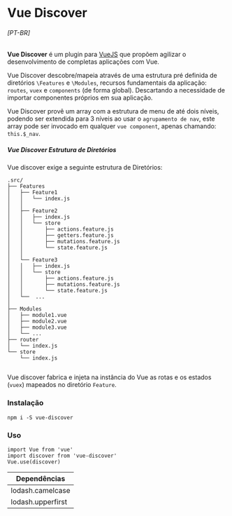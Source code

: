 # Vue Discover
###### [PT-BR]
**Vue Discover** é um plugin para [VueJS](https://vuejs.org/) que propõem agilizar o desenvolvimento de completas aplicações com Vue.

Vue Discover descobre/mapeia através de uma estrutura pré definida de diretórios `\Features` e `\Modules`, recursos fundamentais da aplicação: `routes`, `vuex` e `components` (de forma global). Descartando a necessidade de importar componentes próprios em sua aplicação.

Vue Discover provê um array com a estrutura de menu de até dois níveis, podendo ser extendida para 3 níveis ao usar o `agrupamento de nav`, este array pode ser invocado em qualquer `vue component`, apenas chamando: `this.$_nav`.
##### Vue Discover Estrutura de Diretórios
Vue discover exige a seguinte estrutura de Diretórios:
```
.src/
├── Features
│   ├── Feature1
│   │   └── index.js
│   │
│   ├── Feature2
│   │   ├── index.js
│   │   └── store
│   │       ├── actions.feature.js
│   │       ├── getters.feature.js
│   │       ├── mutations.feature.js
│   │       └── state.feature.js
│   │
│   └── Feature3
│   │   ├── index.js
│   │   └── store
│   │       ├── actions.feature.js
│   │       ├── mutations.feature.js
│   │       └── state.feature.js
│   └──  ...
│
├── Modules
│   ├── module1.vue
│   ├── module2.vue
│   ├── module3.vue
│   └── ...
├── router
│   └── index.js
└── store
    └── index.js


```
Vue discover fabrica e injeta na instância do Vue as rotas e os estados (`vuex`) mapeados no diretório `Feature`.

### Instalação
    npm i -S vue-discover
### Uso
```
import Vue from 'vue'
import discover from 'vue-discover'
Vue.use(discover)
```
|Dependências|
|------|
|lodash.camelcase|
|lodash.upperfirst|
